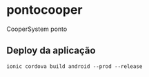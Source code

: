 # pontocooper
CooperSystem ponto


## Deploy da aplicação
```
ionic cordova build android --prod --release
```
